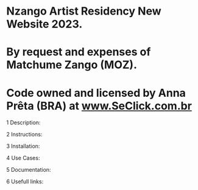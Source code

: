 # Nzango Artist Residency New Website 2023.
# By request and expenses of Matchume Zango (MOZ).
# Code owned and licensed by Anna Prêta (BRA) at www.SeClick.com.br

1 Description:

2 Instructions:

3 Installation:

4 Use Cases:

5 Documentation:

6 Usefull links: